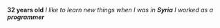 **32 years old**
_I like to learn new things_
*when I was in **Syria** I worked as a **programmer***
